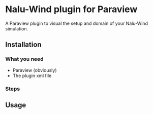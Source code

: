 # Nalu-Wind plugin for Paraview

A Paraview plugin to visual the setup and domain of your Nalu-Wind
simulation.

## Installation

### What you need
- Paraview (obviously)
- The plugin xml file

### Steps

## Usage